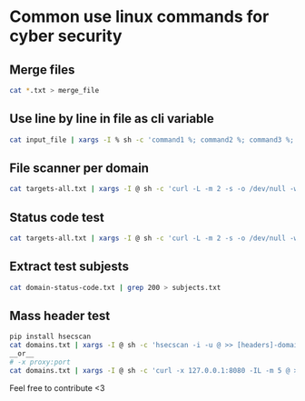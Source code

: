 # Common use linux commands for cyber security

## Merge files
```bash
cat *.txt > merge_file
```

## Use line by line in file as cli variable
```bash
cat input_file | xargs -I % sh -c 'command1 %; command2 %; command3 %;'
```

## File scanner per domain
```bash
cat targets-all.txt | xargs -I @ sh -c 'curl -L -m 2 -s -o /dev/null -w "@/.git: contentType: %{content_type} code:%{http_code}\n" @/.git >> ext-search.txt'
```

## Status code test
```bash
cat targets-all.txt | xargs -I @ sh -c 'curl -L -m 2 -s -o /dev/null -w "[%{http_code}]@\n" @ >> domain-status-code.txt'
```

## Extract test subjests

```bash
cat domain-status-code.txt | grep 200 > subjects.txt
```

## Mass header test
```bash
pip install hsecscan
cat domains.txt | xargs -I @ sh -c 'hsecscan -i -u @ >> [headers]-domains.txt'
__or__
# -x proxy:port
cat domains.txt | xargs -I @ sh -c 'curl -x 127.0.0.1:8080 -IL -m 5 @ >> [headers]-domains.txt'
```


Feel free to contribute <3
